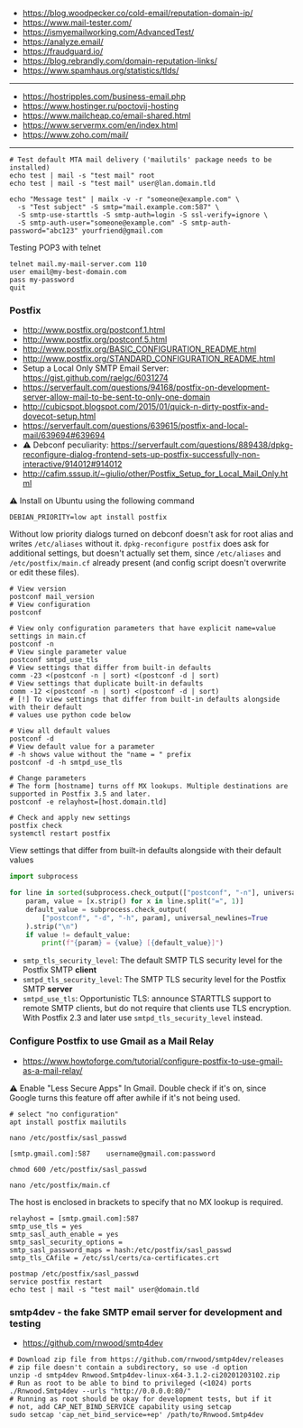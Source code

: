 * https://blog.woodpecker.co/cold-email/reputation-domain-ip/
* https://www.mail-tester.com/
* https://ismyemailworking.com/AdvancedTest/
* https://analyze.email/
* https://fraudguard.io/
* https://blog.rebrandly.com/domain-reputation-links/
* https://www.spamhaus.org/statistics/tlds/
----
* https://hostripples.com/business-email.php
* https://www.hostinger.ru/poctovij-hosting
* https://www.mailcheap.co/email-shared.html
* https://www.servermx.com/en/index.html
* https://www.zoho.com/mail/
----

```shell
# Test default MTA mail delivery ('mailutils' package needs to be installed)
echo test | mail -s "test mail" root
echo test | mail -s "test mail" user@lan.domain.tld

echo "Message test" | mailx -v -r "someone@example.com" \
  -s "Test subject" -S smtp="mail.example.com:587" \
  -S smtp-use-starttls -S smtp-auth=login -S ssl-verify=ignore \
  -S smtp-auth-user="someone@example.com" -S smtp-auth-password="abc123" yourfriend@gmail.com
```
Testing POP3 with telnet
```
telnet mail.my-mail-server.com 110
user email@my-best-domain.com
pass my-password
quit
```

### Postfix

* http://www.postfix.org/postconf.1.html
* http://www.postfix.org/postconf.5.html
* http://www.postfix.org/BASIC_CONFIGURATION_README.html
* http://www.postfix.org/STANDARD_CONFIGURATION_README.html
* Setup a Local Only SMTP Email Server: https://gist.github.com/raelgc/6031274
* https://serverfault.com/questions/94168/postfix-on-development-server-allow-mail-to-be-sent-to-only-one-domain
* http://cubicspot.blogspot.com/2015/01/quick-n-dirty-postfix-and-dovecot-setup.html
* https://serverfault.com/questions/639615/postfix-and-local-mail/639694#639694
* :warning: Debconf peculiarity: https://serverfault.com/questions/889438/dpkg-reconfigure-dialog-frontend-sets-up-postfix-successfully-non-interactive/914012#914012
* http://cafim.sssup.it/~giulio/other/Postfix_Setup_for_Local_Mail_Only.html

:warning: Install on Ubuntu using the following command
```shell
DEBIAN_PRIORITY=low apt install postfix
```
Without low priority dialogs turned on debconf doesn't ask for root alias and writes `/etc/aliases` without it.
`dpkg-reconfigure postfix` does ask for additional settings, but doesn't actually set them, since `/etc/aliases`
and `/etc/postfix/main.cf` already present (and config script doesn't overwrite or edit these files).


```shell
# View version
postconf mail_version
# View configuration
postconf

# View only configuration parameters that have explicit name=value settings in main.cf
postconf -n
# View single parameter value
postconf smtpd_use_tls
# View settings that differ from built-in defaults
comm -23 <(postconf -n | sort) <(postconf -d | sort)
# View settings that duplicate built-in defaults
comm -12 <(postconf -n | sort) <(postconf -d | sort)
# [!] To view settings that differ from built-in defaults alongside with their default
# values use python code below

# View all default values
postconf -d
# View default value for a parameter
# -h shows value without the "name = " prefix
postconf -d -h smtpd_use_tls

# Change parameters
# The form [hostname] turns off MX lookups. Multiple destinations are supported in Postfix 3.5 and later.
postconf -e relayhost=[host.domain.tld]

# Check and apply new settings
postfix check
systemctl restart postfix
```

View settings that differ from built-in defaults alongside with their default values
```python
import subprocess

for line in sorted(subprocess.check_output(["postconf", "-n"], universal_newlines=True).splitlines()):
    param, value = [x.strip() for x in line.split("=", 1)]
    default_value = subprocess.check_output(
        ["postconf", "-d", "-h", param], universal_newlines=True
    ).strip("\n")
    if value != default_value:
        print(f"{param} = {value} [{default_value}]")
```

* `smtp_tls_security_level`: The default SMTP TLS security level for the Postfix SMTP **client**
* `smtpd_tls_security_level`: The SMTP TLS security level for the Postfix SMTP **server**
* `smtpd_use_tls`: Opportunistic TLS: announce STARTTLS support to remote SMTP clients, but do not require that clients use TLS encryption.
                   With Postfix 2.3 and later use `smtpd_tls_security_level` instead.

### Configure Postfix to use Gmail as a Mail Relay

* https://www.howtoforge.com/tutorial/configure-postfix-to-use-gmail-as-a-mail-relay/

:warning: Enable "Less Secure Apps" In Gmail. Double check if it's on, since Google turns this feature off after awhile if it's not being used.

```shell
# select "no configuration"
apt install postfix mailutils

nano /etc/postfix/sasl_passwd
```

```
[smtp.gmail.com]:587    username@gmail.com:password
```

```shell
chmod 600 /etc/postfix/sasl_passwd

nano /etc/postfix/main.cf
```
The host is enclosed in brackets to specify that no MX lookup is required.
```
relayhost = [smtp.gmail.com]:587
smtp_use_tls = yes
smtp_sasl_auth_enable = yes
smtp_sasl_security_options =
smtp_sasl_password_maps = hash:/etc/postfix/sasl_passwd
smtp_tls_CAfile = /etc/ssl/certs/ca-certificates.crt
```

```shell
postmap /etc/postfix/sasl_passwd
service postfix restart
echo test | mail -s "test mail" user@domain.tld
```

### smtp4dev - the fake SMTP email server for development and testing

* https://github.com/rnwood/smtp4dev

```shell
# Download zip file from https://github.com/rnwood/smtp4dev/releases
# zip file doesn't contain a subdirectory, so use -d option
unzip -d smtp4dev Rnwood.Smtp4dev-linux-x64-3.1.2-ci20201203102.zip
# Run as root to be able to bind to privileged (<1024) ports
./Rnwood.Smtp4dev --urls "http://0.0.0.0:80/"
# Running as root should be okay for development tests, but if it
# not, add CAP_NET_BIND_SERVICE capability using setcap
sudo setcap 'cap_net_bind_service=+ep' /path/to/Rnwood.Smtp4dev
```
